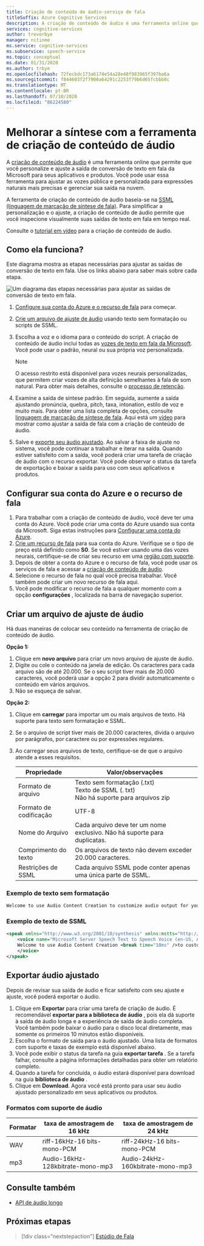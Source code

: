 ```yaml
---
title: Criação de conteúdo de áudio-serviço de fala
titleSuffix: Azure Cognitive Services
description: A criação de conteúdo de áudio é uma ferramenta online que permite que você personalize e ajuste a saída de conversão de texto em fala da Microsoft para seus aplicativos e produtos.
services: cognitive-services
author: trevorbye
manager: nitinme
ms.service: cognitive-services
ms.subservice: speech-service
ms.topic: conceptual
ms.date: 01/31/2020
ms.author: trbye
ms.openlocfilehash: 72fecbdc173a6174e54a28e48f983965f397ba6a
ms.sourcegitcommit: f844603f2f7900a64291c2253f79b6d65fcbbb0c
ms.translationtype: MT
ms.contentlocale: pt-BR
ms.lasthandoff: 07/10/2020
ms.locfileid: "86224580"
---
```

# <a name="improve-synthesis-with-the-audio-content-creation-tool"></a>Melhorar a síntese com a ferramenta de criação de conteúdo de áudio

A [criação de conteúdo de áudio](https://aka.ms/audiocontentcreation) é uma ferramenta online que permite que você personalize e ajuste a saída de conversão de texto em fala da Microsoft para seus aplicativos e produtos. Você pode usar essa ferramenta para ajustar as vozes pública e personalizada para expressões naturais mais precisas e gerenciar sua saída na nuvem.

A ferramenta de criação de conteúdo de áudio baseia-se na [SSML (linguagem de marcação de síntese de fala)](speech-synthesis-markup.md). Para simplificar a personalização e o ajuste, a criação de conteúdo de áudio permite que você inspecione visualmente suas saídas de texto em fala em tempo real.

Consulte o [tutorial em vídeo](https://www.youtube.com/watch?v=O1wIJ7mts_w) para a criação de conteúdo de áudio.

## <a name="how-does-it-work"></a>Como ela funciona?

Este diagrama mostra as etapas necessárias para ajustar as saídas de conversão de texto em fala. Use os links abaixo para saber mais sobre cada etapa.

![Um diagrama das etapas necessárias para ajustar as saídas de conversão de texto em fala.](media/audio-content-creation/audio-content-creation-diagram.jpg)

1. [Configure sua conta do Azure e o recurso de fala](#set-up-your-azure-account-and-speech-resource) para começar.
2. [Crie um arquivo de ajuste de áudio](#create-an-audio-tuning-file) usando texto sem formatação ou scripts de SSML.
3. Escolha a voz e o idioma para o conteúdo do script. A criação de conteúdo de áudio inclui todas as [vozes de texto em fala da Microsoft](language-support.md#text-to-speech). Você pode usar o padrão, neural ou sua própria voz personalizada.
   >[!NOTE]
   > O acesso restrito está disponível para vozes neurais personalizadas, que permitem criar vozes de alta definição semelhantes à fala de som natural. Para obter mais detalhes, consulte o [processo de retenção](https://aka.ms/ignite2019/speech/ethics).

4. Examine a saída de síntese padrão. Em seguida, aumente a saída ajustando pronúncia, quebra, pitch, taxa, intonation, estilo de voz e muito mais. Para obter uma lista completa de opções, consulte [linguagem de marcação de síntese de fala](speech-synthesis-markup.md). Aqui está um [vídeo](https://youtu.be/mUvf2NbfuYU) para mostrar como ajustar a saída de fala com a criação de conteúdo de áudio. 
5. Salve e [exporte seu áudio ajustado](#export-tuned-audio). Ao salvar a faixa de ajuste no sistema, você pode continuar a trabalhar e iterar na saída. Quando estiver satisfeito com a saída, você poderá criar uma tarefa de criação de áudio com o recurso exportar. Você pode observar o status da tarefa de exportação e baixar a saída para uso com seus aplicativos e produtos.

## <a name="set-up-your-azure-account-and-speech-resource"></a>Configurar sua conta do Azure e o recurso de fala

1. Para trabalhar com a criação de conteúdo de áudio, você deve ter uma conta do Azure. Você pode criar uma conta do Azure usando sua conta da Microsoft. Siga estas instruções para [Configurar uma conta do Azure](get-started.md#new-resource). 
2. [Crie um recurso de fala](https://docs.microsoft.com/azure/cognitive-services/speech-service/get-started#create-the-resource) para sua conta do Azure. Verifique se o tipo de preço está definido como **S0**. Se você estiver usando uma das vozes neurais, certifique-se de criar seu recurso em uma [região com suporte](regions.md#standard-and-neural-voices).
2. Depois de obter a conta do Azure e o recurso de fala, você pode usar os serviços de fala e acessar a [criação de conteúdo de áudio](https://aka.ms/audiocontentcreation).
3. Selecione o recurso de fala no qual você precisa trabalhar. Você também pode criar um novo recurso de fala aqui. 
4. Você pode modificar o recurso de fala a qualquer momento com a opção **configurações** , localizada na barra de navegação superior.

## <a name="create-an-audio-tuning-file"></a>Criar um arquivo de ajuste de áudio

Há duas maneiras de colocar seu conteúdo na ferramenta de criação de conteúdo de áudio.

**Opção 1:**

1. Clique em **novo arquivo** para criar um novo arquivo de ajuste de áudio.
2. Digite ou cole o conteúdo na janela de edição. Os caracteres para cada arquivo são de até 20.000. Se o seu script tiver mais de 20.000 caracteres, você poderá usar a opção 2 para dividir automaticamente o conteúdo em vários arquivos. 
3. Não se esqueça de salvar.

**Opção 2:**

1. Clique em **carregar** para importar um ou mais arquivos de texto. Há suporte para texto sem formatação e SSML.
2. Se o arquivo de script tiver mais de 20.000 caracteres, divida o arquivo por parágrafos, por caractere ou por expressões regulares. 
3. Ao carregar seus arquivos de texto, certifique-se de que o arquivo atende a esses requisitos.

   | Propriedade | Valor/observações |
   |----------|---------------|
   | Formato de arquivo | Texto sem formatação (.txt)<br/> Texto de SSML (. txt)<br/> Não há suporte para arquivos zip |
   | Formato de codificação | UTF-8 |
   | Nome do Arquivo | Cada arquivo deve ter um nome exclusivo. Não há suporte para duplicatas. |
   | Comprimento do texto | Os arquivos de texto não devem exceder 20.000 caracteres. |
   | Restrições de SSML | Cada arquivo SSML pode conter apenas uma única parte de SSML. |

### <a name="plain-text-example"></a>Exemplo de texto sem formatação

```txt
Welcome to use Audio Content Creation to customize audio output for your products.
```

### <a name="ssml-text-example"></a>Exemplo de texto de SSML

```xml
<speak xmlns="http://www.w3.org/2001/10/synthesis" xmlns:mstts="http://www.w3.org/2001/mstts" version="1.0" xml:lang="en-US">
    <voice name="Microsoft Server Speech Text to Speech Voice (en-US, AriaNeural)">
    Welcome to use Audio Content Creation <break time="10ms" />to customize audio output for your products.
    </voice>
</speak>
```

## <a name="export-tuned-audio"></a>Exportar áudio ajustado

Depois de revisar sua saída de áudio e ficar satisfeito com seu ajuste e ajuste, você poderá exportar o áudio.

1. Clique em **Exportar** para criar uma tarefa de criação de áudio. É recomendável **exportar para a biblioteca de áudio** , pois ela dá suporte à saída de áudio longa e a experiência de saída de áudio completa. Você também pode baixar o áudio para o disco local diretamente, mas somente os primeiros 10 minutos estão disponíveis. 
2. Escolha o formato de saída para o áudio ajustado. Uma lista de formatos com suporte e taxas de exemplo está disponível abaixo.
3. Você pode exibir o status da tarefa na guia **exportar tarefa** . Se a tarefa falhar, consulte a página informações detalhadas para obter um relatório completo.
4. Quando a tarefa for concluída, o áudio estará disponível para download na guia **biblioteca de áudio** .
5. Clique em **Download**. Agora você está pronto para usar seu áudio ajustado personalizado em seus aplicativos ou produtos.

### <a name="supported-audio-formats"></a>Formatos com suporte de áudio

| Formatar | taxa de amostragem de 16 kHz | taxa de amostragem de 24 kHz |
|--------|--------------------|--------------------|
| WAV | riff-16kHz-16 bits-mono-PCM | riff-24kHz-16 bits-mono-PCM |
| mp3 | Audio-16kHz-128kbitrate-mono-mp3 | Audio-24kHz-160kbitrate-mono-mp3 |

## <a name="see-also"></a>Consulte também

* [API de áudio longo](https://aka.ms/long-audio-api)

## <a name="next-steps"></a>Próximas etapas

> [!div class="nextstepaction"]
> [Estúdio de Fala](https://speech.microsoft.com)

